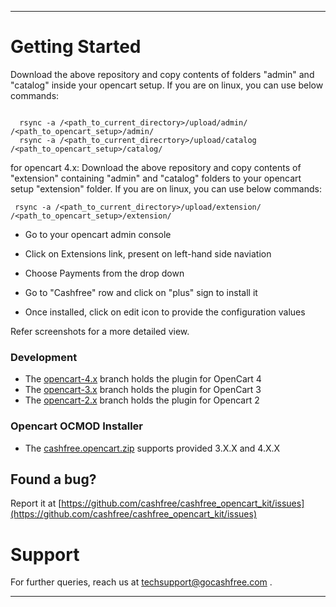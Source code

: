 *********************************************************************************
# Getting Started

Download the above repository and copy contents of folders "admin" and "catalog" inside your opencart setup. If you are on linux, you can use below commands:

```

  rsync -a /<path_to_current_directory>/upload/admin/ /<path_to_opencart_setup>/admin/
  rsync -a /<path_to_current_direcrtory>/upload/catalog /<path_to_opencart_setup>/catalog/

 ```

 for opencart 4.x:
 Download the above repository and copy contents of "extension" containing "admin" and "catalog" folders to your opencart setup "extension" folder. If you are on linux, you can use below commands:

 ```
  rsync -a /<path_to_current_directory>/upload/extension/ /<path_to_opencart_setup>/extension/
 ```


- Go to your opencart admin console

- Click on Extensions link, present on left-hand side naviation

- Choose Payments from the drop down

- Go to "Cashfree" row and click on "plus" sign to install it

- Once installed, click on edit icon to provide the configuration values

 Refer screenshots for a more detailed view.

 ### Development

- The [opencart-4.x](https://github.com/cashfree/cashfree-opencart-kit/releases/download/v2.0.0/opencart_version_4.x.zip) branch holds the plugin for OpenCart 4
- The [opencart-3.x](https://github.com/cashfree/cashfree-opencart-kit/releases/download/v2.0.0/opencart_version_3.x.zip) branch holds the plugin for OpenCart 3
- The [opencart-2.x](https://github.com/cashfree/cashfree-opencart-kit/releases/download/v2.0.0/opencart_version_2.x.zip) branch holds the plugin for Opencart 2

### Opencart OCMOD Installer
- The [cashfree.opencart.zip](https://www.opencart.com/index.php?route=marketplace/extension/info&member_token=13d942b0072c2aa8568863b61f47ffbb&extension_id=47316&filter_search=cashfree) supports provided 3.X.X and 4.X.X

## Found a bug?

Report it at [https://github.com/cashfree/cashfree_opencart_kit/issues](https://github.com/cashfree/cashfree_opencart_kit/issues)

# Support

For further queries, reach us at techsupport@gocashfree.com .

********************************************************************************** 
